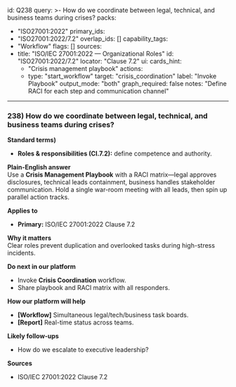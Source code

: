 id: Q238
query: >-
  How do we coordinate between legal, technical, and business teams during crises?
packs:
  - "ISO27001:2022"
primary_ids:
  - "ISO27001:2022/7.2"
overlap_ids: []
capability_tags:
  - "Workflow"
flags: []
sources:
  - title: "ISO/IEC 27001:2022 — Organizational Roles"
    id: "ISO27001:2022/7.2"
    locator: "Clause 7.2"
ui:
  cards_hint:
    - "Crisis management playbook"
  actions:
    - type: "start_workflow"
      target: "crisis_coordination"
      label: "Invoke Playbook"
output_mode: "both"
graph_required: false
notes: "Define RACI for each step and communication channel"
---
### 238) How do we coordinate between legal, technical, and business teams during crises?

**Standard terms)**  
- **Roles & responsibilities (Cl.7.2):** define competence and authority.

**Plain-English answer**  
Use a **Crisis Management Playbook** with a RACI matrix—legal approves disclosures, technical leads containment, business handles stakeholder communication. Hold a single war-room meeting with all leads, then spin up parallel action tracks.

**Applies to**  
- **Primary:** ISO/IEC 27001:2022 Clause 7.2

**Why it matters**  
Clear roles prevent duplication and overlooked tasks during high-stress incidents.

**Do next in our platform**  
- Invoke **Crisis Coordination** workflow.  
- Share playbook and RACI matrix with all responders.

**How our platform will help**  
- **[Workflow]** Simultaneous legal/tech/business task boards.  
- **[Report]** Real-time status across teams.

**Likely follow-ups**  
- How do we escalate to executive leadership?

**Sources**  
- ISO/IEC 27001:2022 Clause 7.2
